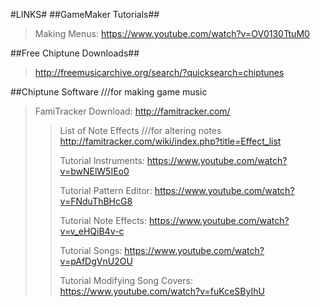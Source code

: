 #LINKS#
##GameMaker Tutorials##
> Making Menus: https://www.youtube.com/watch?v=OV0130TtuM0
>

##Free Chiptune Downloads##
> http://freemusicarchive.org/search/?quicksearch=chiptunes
>

##Chiptune Software ///for making game music
> FamiTracker Download: http://famitracker.com/
>> List of Note Effects ///for altering notes http://famitracker.com/wiki/index.php?title=Effect_list
>>
>> Tutorial Instruments: https://www.youtube.com/watch?v=bwNElW5IEo0
>>
>> Tutorial Pattern Editor: https://www.youtube.com/watch?v=FNduThBHcG8
>>
>> Tutorial Note Effects: https://www.youtube.com/watch?v=v_eHQiB4v-c
>>
>> Tutorial Songs: https://www.youtube.com/watch?v=pAfDgVnU2OU
>>
>> Tutorial Modifying Song Covers: https://www.youtube.com/watch?v=fuKceSByIhU
